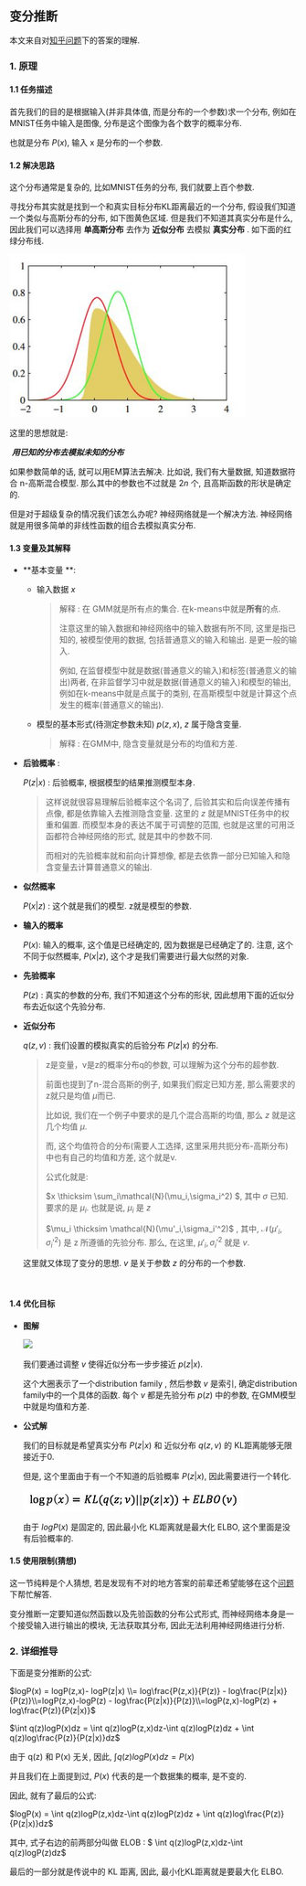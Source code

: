 ## 变分推断

本文来自对[知乎问题](https://www.zhihu.com/question/41765860)下的答案的理解. 

### 1. 原理

#### 1.1 **任务描述**

首先我们的目的是根据输入(并非具体值, 而是分布的一个参数)求一个分布, 例如在MNIST任务中输入是图像, 分布是这个图像为各个数字的概率分布.

也就是分布 $P(x)$, 输入 x 是分布的一个参数.



#### 1.2 **解决思路**

这个分布通常是复杂的, 比如MNIST任务的分布, 我们就要上百个参数. 

寻找分布其实就是找到一个和真实目标分布KL距离最近的一个分布, 假设我们知道一个类似与高斯分布的分布, 如下图黄色区域. 但是我们不知道其真实分布是什么, 因此我们可以选择用 **单高斯分布** 去作为 **近似分布** 去模拟 **真实分布** . 如下面的红绿分布线. 

![](./pictures/1.png)

这里的思想就是:

​						***用已知的分布去模拟未知的分布***

如果参数简单的话, 就可以用EM算法去解决. 比如说, 我们有大量数据, 知道数据符合 n-高斯混合模型. 那么其中的参数也不过就是 $2n$ 个, 且高斯函数的形状是确定的.

但是对于超级复杂的情况我们该怎么办呢? 神经网络就是一个解决方法. 神经网络就是用很多简单的非线性函数的组合去模拟真实分布.

#### 1.3 **变量及其解释**

- **基本变量 **:  

  - 输入数据 $x$

    > 解释 : 在 GMM就是所有点的集合.  在k-means中就是**所有**的点.
    >
    > 注意这里的输入数据和神经网络中的输入数据有所不同, 这里是指已知的, 被模型使用的数据, 包括普通意义的输入和输出. 是更一般的输入.
    >
    > 例如, 在监督模型中就是数据(普通意义的输入)和标签(普通意义的输出)两者, 在非监督学习中就是数据(普通意义的输入)和模型的输出, 例如在k-means中就是点属于的类别, 在高斯模型中就是计算这个点发生的概率(普通意义的输出).

  - 模型的基本形式(待测定参数未知) $p(z,x)$, $z$ 属于隐含变量.

    > 解释 : 在GMM中, 隐含变量就是分布的均值和方差.

- **后验概率** : 

  $P(z|x)$ : 后验概率, 根据模型的结果推测模型本身.

  > 这样说就很容易理解后验概率这个名词了, 后验其实和后向误差传播有点像, 都是依靠输入去推测隐含变量.  这里的 $z$ 就是MNIST任务中的权重和偏置. 而模型本身的表达不属于可调整的范围, 也就是这里的可用泛函都符合神经网络的形式, 就是其中的参数不同.
  >
  > 而相对的先验概率就和前向计算想像, 都是去依靠一部分已知输入和隐含变量去计算普通意义的输出. 

- **似然概率**

  $P(x|z)$ : 这个就是我们的模型. z就是模型的参数.

- **输入的概率**

  $P(x) :$ 输入的概率, 这个值是已经确定的, 因为数据是已经确定了的. 注意, 这个不同于似然概率, $P(x|z)$, 这个才是我们需要进行最大似然的对象.

- **先验概率**

  $P(z)$ : 真实的参数的分布, 我们不知道这个分布的形状, 因此想用下面的近似分布去近似这个先验分布.

- **近似分布**

  $q(z,v)$ : 我们设置的模拟真实的后验分布 $P(z|x)$ 的分布.

  > z是变量，v是z的概率分布q的参数, 可以理解为这个分布的超参数.
  >
  > 前面也提到了n-混合高斯的例子, 如果我们假定已知方差, 那么需要求的z就只是均值 $\mu$而已.
  >
  > 比如说, 我们在一个例子中要求的是几个混合高斯的均值, 那么 $z$ 就是这几个均值 $\mu$.
  >
  > 而, 这个均值符合的分布(需要人工选择, 这里采用共扼分布-高斯分布) 中也有自己的均值和方差, 这个就是v.
  >
  > 公式化就是:
  >
  > $x \thicksim  \sum_i\mathcal{N}(\mu_i,\sigma_i^2) $, 其中 $\sigma$ 已知. 要求的是 $\mu_i$. 也就是说, $\mu_i$ 是 $z$
  >
  > $\mu_i \thicksim \mathcal{N}(\mu'_i,\sigma_i'^2)$ , 其中,  $\mathcal{N}(\mu'_i,\sigma_i'^2)$ 是 z 所遵循的先验分布. 那么, 在这里, $\mu'_i,\sigma_i'^2$ 就是 $v$.

  这里就又体现了变分的思想.  $v$ 是关于参数 $z$ 的分布的一个参数.

  ​

#### 1.4 优化目标

- **图解**

  ![](/home/dreamer/files/my-notebooks/notes/ML&NLP/note:变分推断/pictures/2.jpg)

  我们要通过调整 $v$ 使得近似分布一步步接近 $p(z|x)$. 

  这个大圈表示了一个distribution family , 然后参数 $v$ 是索引, 确定distribution family中的一个具体的函数. 每个 $v$ 都是先验分布 $p(z)$ 中的参数, 在GMM模型中就是均值和方差.

- **公式解**

  我们的目标就是希望真实分布 $P(z|x)$ 和 近似分布 $q(z,v)$ 的 KL距离能够无限接近于0.

  但是, 这个里面由于有一个不知道的后验概率 $P(z|x)$, 因此需要进行一个转化.

  ![](./pictures/1.jpg)

  由于 $logP(x)$ 是固定的, 因此最小化 KL距离就是最大化 ELBO, 这个里面是没有后验概率的.



#### 1.5 使用限制(猜想)

这一节纯粹是个人猜想, 若是发现有不对的地方答案的前辈还希望能够在这个[问题](https://www.zhihu.com/question/283326143/answer/430637346)下帮忙解答.

变分推断一定要知道似然函数以及先验函数的分布公式形式, 而神经网络本身是一个接受输入进行输出的模块, 无法获取其分布, 因此无法利用神经网络进行分析.

### 2. 详细推导

下面是变分推断的公式:

$logP(x) = logP(z,x)- logP(z|x) \\= log\frac{P(z,x)}{P(z)} - log\frac{P(z|x)}{P(z)}\\=logP(z,x)-logP(z) - log\frac{P(z|x)}{P(z)}\\=logP(z,x)-logP(z) + log\frac{P(z)}{P(z|x)}$



$\int q(z)logP(x)dz = \int q(z)logP(z,x)dz-\int q(z)logP(z)dz + \int q(z)log\frac{P(z)}{P(z|x)}dz$

由于 q(z) 和 P(x) 无关, 因此, $\int q(z)logP(x)dz = P(x)$

并且我们在上面提到过, $P(x)$ 代表的是一个数据集的概率, 是不变的.



因此, 就有了最后的公式:

$logP(x) = \int q(z)logP(z,x)dz-\int q(z)logP(z)dz + \int q(z)log\frac{P(z)}{P(z|x)}dz$

其中, 式子右边的前两部分叫做 ELOB : $ \int q(z)logP(z,x)dz-\int q(z)logP(z)dz$

最后的一部分就是传说中的 KL 距离, 因此, 最小化KL距离就是要最大化 ELBO.


